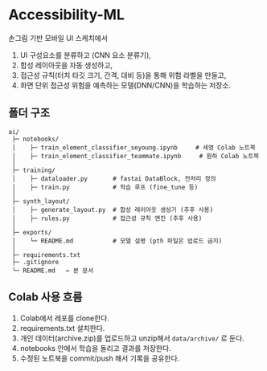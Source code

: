 # Accessibility-ML

손그림 기반 모바일 UI 스케치에서
1) UI 구성요소를 분류하고 (CNN 요소 분류기),
2) 합성 레이아웃을 자동 생성하고,
3) 접근성 규칙(터치 타깃 크기, 간격, 대비 등)을 통해 위험 라벨을 만들고,
4) 화면 단위 접근성 위험을 예측하는 모델(DNN/CNN)을 학습하는 저장소.

## 폴더 구조
```text
ai/
 ├─ notebooks/
 │    ├─ train_element_classifier_seyoung.ipynb     # 세영 Colab 노트북
 │    ├─ train_element_classifier_teammate.ipynb     # 원하 Colab 노트북
 │
 ├─ training/
 │    ├─ dataloader.py       # fastai DataBlock, 전처리 정의
 │    ├─ train.py            # 학습 루프 (fine_tune 등)
 │
 ├─ synth_layout/
 │    ├─ generate_layout.py  # 합성 레이아웃 생성기 (추후 사용)
 │    ├─ rules.py            # 접근성 규칙 엔진 (추후 사용)
 │
 ├─ exports/
 │    └─ README.md           # 모델 설명 (pth 파일은 업로드 금지)
 │
 ├─ requirements.txt
 ├─ .gitignore
 └─ README.md   ← 본 문서
```


## Colab 사용 흐름
1. Colab에서 레포를 clone한다.
2. requirements.txt 설치한다.
3. 개인 데이터(archive.zip)를 업로드하고 unzip해서 `data/archive/` 로 둔다.
4. notebooks 안에서 학습을 돌리고 결과를 저장한다.
5. 수정된 노트북을 commit/push 해서 기록을 공유한다.
